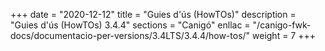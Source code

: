 +++
date        = "2020-12-12"
title       = "Guies d'ús (HowTOs)"
description = "Guies d'ús (HowTOs) 3.4.4"
sections    = "Canigó"
enllac      = "/canigo-fwk-docs/documentacio-per-versions/3.4LTS/3.4.4/how-tos/"
weight      = 7
+++
